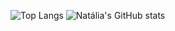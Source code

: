 ![Top Langs](https://github-readme-stats.vercel.app/api/top-langs/?username=nrdcls&hide_progress=true)
![Natália's GitHub stats](https://github-readme-stats.vercel.app/api?username=nrdcls&hide=contribs,prs)
